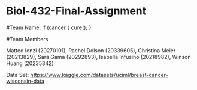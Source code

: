 # Biol-432-Final-Assignment

#Team Name: if (cancer { cure(); }

#Team Members

Matteo Ienzi (20270101), Rachel Dolson (20339605), Christina Meier (20213829), Sara Gama (20292893), Isabella Infusino (20218982), Winson Huang (20235342)

Data Set: https://www.kaggle.com/datasets/uciml/breast-cancer-wisconsin-data
